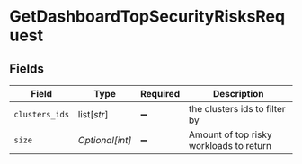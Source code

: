 # GetDashboardTopSecurityRisksRequest


## Fields

| Field                                   | Type                                    | Required                                | Description                             |
| --------------------------------------- | --------------------------------------- | --------------------------------------- | --------------------------------------- |
| `clusters_ids`                          | list[*str*]                             | :heavy_minus_sign:                      | the clusters ids to filter by           |
| `size`                                  | *Optional[int]*                         | :heavy_minus_sign:                      | Amount of top risky workloads to return |